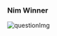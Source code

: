 ### Nim Winner

![questionImg](https://cdn.discordapp.com/attachments/903251947920961566/910921609764827226/Coderbyte_10.png)
